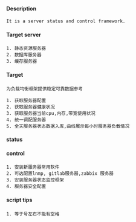 #### Description
    It is a server status and control framework.

#### Target server
    1. 静态资源服务器
    2. 数据库服务器
    3. 缓存服务器

#### Target
    为负载均衡框架提供稳定可靠数据参考

    1. 获取服务器配置
    2. 获取服务器健康状况
    3. 获取服务器当前cpu,内存,带宽使用状况
    4. 统一调配服务器
    5. 全天服务器状态数据入库,曲线展示每小时服务器负载情况

#### status

#### control
    1. 安装新服务器常用软件
    2. 可选配置lnmp, gitlab服务器,zabbix 服务器
    3. 安装服务器状态监控框架
    4. 服务器安全配置

#### script tips
    1. 等于号左右不能有空格


